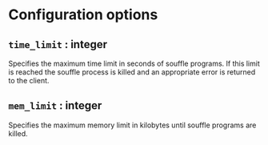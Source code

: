 # Configuration options

## `time_limit` : integer

Specifies the maximum time limit in seconds of souffle programs. If this limit is reached the souffle process is killed and an appropriate error is returned to the client.

## `mem_limit` : integer

Specifies the maximum memory limit in kilobytes until souffle programs are killed.
